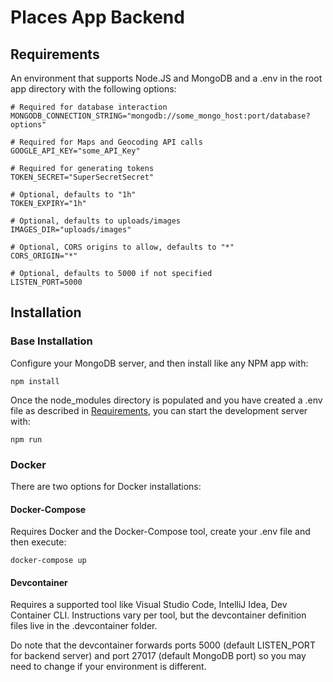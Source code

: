 # Places App Backend

## Requirements

An environment that supports Node.JS and MongoDB and a .env in the root app directory with the following options:

```
# Required for database interaction
MONGODB_CONNECTION_STRING="mongodb://some_mongo_host:port/database?options"

# Required for Maps and Geocoding API calls
GOOGLE_API_KEY="some_API_Key"

# Required for generating tokens
TOKEN_SECRET="SuperSecretSecret"

# Optional, defaults to "1h"
TOKEN_EXPIRY="1h"

# Optional, defaults to uploads/images
IMAGES_DIR="uploads/images"

# Optional, CORS origins to allow, defaults to "*"
CORS_ORIGIN="*"

# Optional, defaults to 5000 if not specified
LISTEN_PORT=5000
```

## Installation

### Base Installation

Configure your MongoDB server, and then install like any NPM app with:

`npm install`

Once the node_modules directory is populated and you have created a .env file as described in [Requirements](#requirements), you can start the development server with:

`npm run`

### Docker

There are two options for Docker installations:

#### Docker-Compose

Requires Docker and the Docker-Compose tool, create your .env file and then execute:

`docker-compose up`

#### Devcontainer

Requires a supported tool like Visual Studio Code, IntelliJ Idea, Dev Container CLI. Instructions vary per tool, but the devcontainer definition files live in the .devcontainer folder.

Do note that the devcontainer forwards ports 5000 (default LISTEN_PORT for backend server) and port 27017 (default MongoDB port) so you may need to change if your environment is different.
